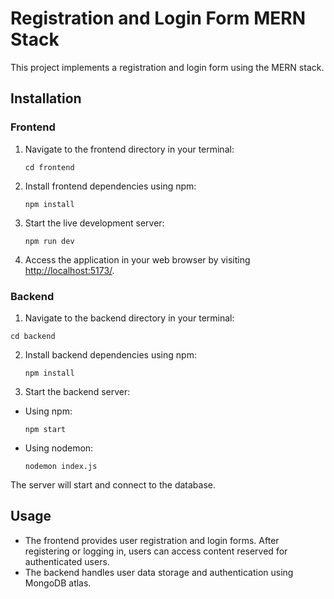# Registration and Login Form MERN Stack

This project implements a registration and login form using the MERN stack.

## Installation

### Frontend

1. Navigate to the frontend directory in your terminal:

   ``` cd frontend   ```

2. Install frontend dependencies using npm:

   ``` npm install   ```

3. Start the live development server:

   ``` npm run dev   ```


4. Access the application in your web browser by visiting [http://localhost:5173/](http://localhost:5173/).

### Backend

1. Navigate to the backend directory in your terminal:

  ``` cd backend   ```


2. Install backend dependencies using npm:

   ``` npm install   ```

3. Start the backend server:

- Using npm:
  ```
  npm start

  ```

- Using nodemon:
  ```
  nodemon index.js
  ```

The server will start and connect to the database.

## Usage

- The frontend provides user registration and login forms. After registering or logging in, users can access content reserved for authenticated users.
- The backend handles user data storage and authentication using MongoDB atlas.



